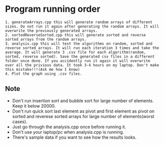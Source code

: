 # Program running order
    1. generateArrays.cpp this will generate random arrays of different sizes. Do not run it again after generating the random arrays. It will overwrite the previously generated arrays.
    2. sortedReverseSorted.cpp this will generate sorted and reverse sorted arrays from the random arrays. 
    3. analysis.cpp this will test the algorithms on random, sorted and reverse sorted arrays. It will run each iteration 3 times and take the average. It will generate 3 .csv file for each algorithm(random, sorted, reverse sorted). Save the generated csv files in a different folder once done. If you accidently run it again it will overwrite over all the privious data. It took 3-4 hours on my laptop. Don't make this mistake!!!(Ask me how I know)
    4. Plot the graph using .csv files.  

## Note
* Don't run insertion sort and bubble sort for large number of elements. Keep it below 20000.
* Don't run quick sort last element as pivot and first element as pivot on sorted and reverese sorted arrays for large number of elements(worst cases).
* Just go through the analysis.cpp once before running it.
* Don't use your laptop/pc when analysis.cpp is running.
* There's sample data if you want to see how the results looks. 